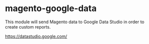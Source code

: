 # magento-google-data
This module will send Magento data to Google Data Studio in order to create custom reports.

https://datastudio.google.com/
